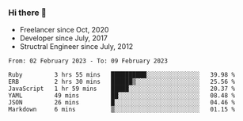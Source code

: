 ### Hi there 👋

- Freelancer since Oct, 2020
- Developer since July, 2017
- Structral Engineer since July, 2012

<!--START_SECTION:waka-->

```text
From: 02 February 2023 - To: 09 February 2023

Ruby         3 hrs 55 mins   ██████████░░░░░░░░░░░░░░░   39.98 %
ERB          2 hrs 30 mins   ██████▒░░░░░░░░░░░░░░░░░░   25.56 %
JavaScript   1 hr 59 mins    █████░░░░░░░░░░░░░░░░░░░░   20.37 %
YAML         49 mins         ██░░░░░░░░░░░░░░░░░░░░░░░   08.48 %
JSON         26 mins         █░░░░░░░░░░░░░░░░░░░░░░░░   04.46 %
Markdown     6 mins          ▒░░░░░░░░░░░░░░░░░░░░░░░░   01.15 %
```

<!--END_SECTION:waka-->

